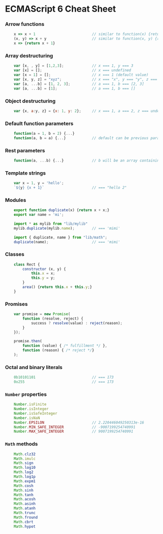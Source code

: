 # ECMAScript 6 Cheat Sheet

### Arrow functions
```javascript
    x => x + 1                          // similar to function(x) {return x + 1;}
    (x, y) => x + y                     // similar to function(x, y) {return x + y;}
    x => {return x + 1}
```

### Array destructuring
```javascript
    var [x, , y] = [1,2,3];             // x === 1, y === 3
    var [x] = [];                       // x === undefined
    var [x = 1] = [];                   // x === 1 (default value)
    var [x, y, z] = "xyz";              // x === "x", y === "y", z === undefined
    var [a, ...b] = [1, 2, 3];          // a === 1, b === [2, 3]
    var [a, ...b] = [1];                // a === 1, b === []
```

### Object destructuring
```javascript
    var {x, a:y, z} = {x: 1, y: 2};     // x === 1, a === 2, z === undefined
```

### Default function parameters
```javascript
    function(a = 1, b = 2) {...}
    function(a, b = a) {...}            // default can be previous param
```

### Rest parameters
```javascript
    function(a, ...b) {...}             // b will be an array containing the 2nd and above params
```

### Template strings
```javascript
    var x = 1, y = 'hello';
    `${y} {x + 1}`                      // === "hello 2"
```

### Modules
```javascript
    export function duplicate(x) {return x + x;}
    export var name = 'mi';
    
    import * as mylib from "lib/mylib"
    mylib.duplicate(mylib.name);        // === 'mimi'
    
    import { duplicate, name } from "lib/math";
    duplicate(name);                    // === 'mimi'
```

### Classes
```javascript
    class Rect {
        constructor (x, y) {
        	this.x = x;
        	this.y = y;
        }
        area() {return this.x + this.y;}
    }
```

### Promises
```javascript
	var promise = new Promise(
    	function (resolve, reject) {
    		success ? resolve(value) : reject(reason);
    	}
    });
    
    promise.then(
        function (value) { /* fulfillment */ },
        function (reason) { /* reject */}
    );
```

### Octal and binary literals
```javascript
    0b10101101                          // === 173
    0o255                               // === 173
```

### `Number` properties
```javascript
    Number.isFinite
    Number.isInteger
    Number.isSafeInteger
    Number.isNaN
    Number.EPSILON                      // 2.220446049250313e-16
    Number.MIN_SAFE_INTEGER             // -9007199254740991
    Number.MAX_SAFE_INTEGER             // 9007199254740991
```

### `Math` methods
```javascript
    Math.clz32
    Math.imulc
    Math.sign
    Math.log10
    Math.log2
    Math.log1p
    Math.expm1
    Math.cosh
    Math.sinh
    Math.tanh
    Math.acosh
    Math.asinh
    Math.atanh
    Math.trunc
    Math.fround
    Math.cbrt
    Math.hypot
```
